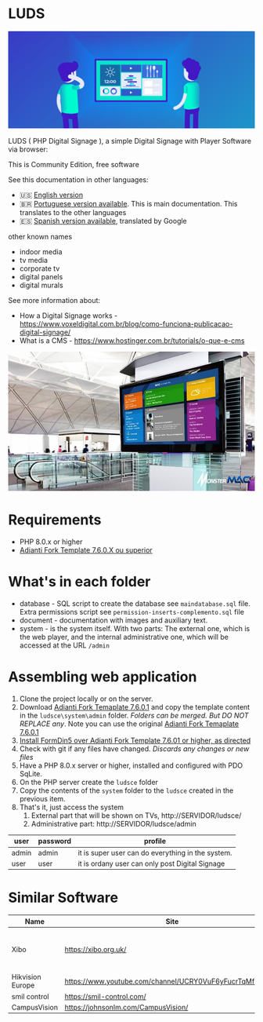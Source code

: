 # LUDS

![visão geral](document/digital-signage.png)

LUDS ( PHP Digital Signage ), a simple Digital Signage with Player Software via browser:

This is Community Edition, free software

See this documentation in other languages:
- :us: [English version](README.md)
- :brazil: [Portuguese version available](document/README_pt-BR.md). This is main documentation. This translates to the other languages
- :es: [Spanish version available](document/README_es.md), translated by Google

other known names
* indoor media
* tv media
* corporate tv
* digital panels
* digital murals

See more information about:
* How a Digital Signage works - https://www.voxeldigital.com.br/blog/como-funciona-publicacao-digital-signage/
* What is a CMS - https://www.hostinger.com.br/tutorials/o-que-e-cms

![visão geral](document/exemplo01.jpg)

# Requirements
* PHP 8.0.x or higher
* [Adianti Fork Template 7.6.0.X ou superior](https://github.com/bjverde/adianti-fork-template/)

# What's in each folder
* database - SQL script to create the database see `maindatabase.sql` file. Extra permissions script see `permission-inserts-complemento.sql` file
* document - documentation with images and auxiliary text.
* system - is the system itself. With two parts: The external one, which is the web player, and the internal administrative one, which will be accessed at the URL `/admin`

# Assembling web application

1. Clone the project locally or on the server.
1. Download [Adianti Fork Temaplate 7.6.0.1](https://github.com/bjverde/adianti-fork-template/releases/tag/v7.6.0.1) and copy the template content in the `ludsce\system\admin` folder. *Folders can be merged. But DO NOT REPLACE any*. Note you can use the original [Adianti Fork Temaplate 7.6.0.1](https://github.com/bjverde/adianti-fork-template/releases/tag/v7.6.0.1)
1. [Install FormDin5 over Adianti Fork Template 7.6.01 or higher, as directed](https://github.com/bjverde/formDin5#instala%C3%A7%C3%A3o)
1. Check with git if any files have changed. *Discards any changes or new files*
1. Have a PHP 8.0.x server or higher, installed and configured with PDO SqLite.
1. On the PHP server create the `ludsce` folder
1. Copy the contents of the `system` folder to the `ludsce` created in the previous item.
1. That's it, just access the system
     1. External part that will be shown on TVs, http://SERVIDOR/ludsce/
     1. Administrative part: http://SERVIDOR/ludsce/admin

user | password | profile
------ | ------------------ | --------------------
admin | admin | it is super user can do everything in the system.
user | user | it is ordany user can only post Digital Signage

# Similar Software 
| Name             | Site                                                     | GitHub                                    | Description                          |
|------------------|----------------------------------------------------------|-------------------------------------------|--------------------------------------|
| Xibo             | https://xibo.org.uk/                                     |                                           | Most Famous software Digital Display |
| Hikvision Europe | https://www.youtube.com/channel/UCRY0VuF6yFucrTqMfZk6Bng |                                           |                                      |
| smil control     | https://smil-control.com/                                | https://github.com/sagiadinos             |                                      |
| CampusVision     | https://johnsonlm.com/CampusVision/                      | https://github.com/JohnsonLM/CampusVision |                                      |
